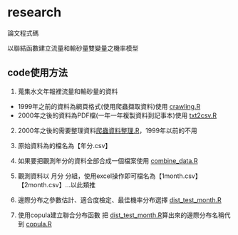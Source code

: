 # research
論文程式碼

以聯結函數建立流量和輸砂量雙變量之機率模型

## code使用方法
1. 蒐集水文年報裡流量和輸砂量的資料
  * 1999年之前的資料為網頁格式(使用爬蟲擷取資料)使用 [crawling.R](https://github.com/nhpss921111/research/blob/master/crawling.R)
  * 2000年之後的資料為PDF檔(一年一年複製資料到記事本)使用 [txt2csv.R](https://github.com/nhpss921111/research/blob/master/txt2csv.R)
   
2. 2000年之後的需要整理資料[爬蟲資料整理.R](https://github.com/nhpss921111/research/blob/master/%E7%88%AC%E8%9F%B2%E8%B3%87%E6%96%99%E6%95%B4%E7%90%86.R)，1999年以前的不用 
    
3. 原始資料為的檔名為【年分.csv】

4. 如果要把觀測年分的資料全部合成一個檔案使用 [combine_data.R](https://github.com/nhpss921111/research/blob/master/combine_data.R)
   
5. 觀測資料以 月分 分組，使用excel操作即可檔名為【1month.csv】【2month.csv】...以此類推
   
5. 邊際分布之參數估計、適合度檢定、最佳機率分布選擇 
   [dist_test_month.R](https://github.com/nhpss921111/research/blob/master/dist_test_month.R)
   
6. 使用copula建立聯合分布函數
   把 [dist_test_month.R](https://github.com/nhpss921111/research/blob/master/dist_test_month.R)算出來的邊際分布名稱代到 [copula.R](https://github.com/nhpss921111/research/blob/master/copula.R)


